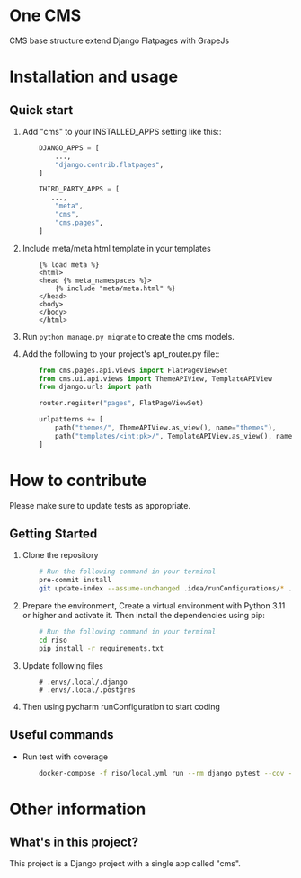 One CMS
=====

CMS base structure extend Django Flatpages with GrapeJs


Installation and usage
======================

Quick start
-----------

1. Add "cms" to your INSTALLED_APPS setting like this::

    ``` python
        DJANGO_APPS = [
            ...,
            "django.contrib.flatpages",
        ]

        THIRD_PARTY_APPS = [
           ...,
            "meta",
            "cms",
            "cms.pages",
        ]

    ```

2. Include meta/meta.html template in your templates

    ``` jinja2
        {% load meta %}
        <html>
        <head {% meta_namespaces %}>
            {% include "meta/meta.html" %}
        </head>
        <body>
        </body>
        </html>
    ```

3. Run `python manage.py migrate` to create the cms models.

4. Add the following to your project's apt_router.py file::

    ``` python
        from cms.pages.api.views import FlatPageViewSet
        from cms.ui.api.views import ThemeAPIView, TemplateAPIView
        from django.urls import path

        router.register("pages", FlatPageViewSet)

        urlpatterns += [
            path("themes/", ThemeAPIView.as_view(), name="themes"),
            path("templates/<int:pk>/", TemplateAPIView.as_view(), name="templates"),
        ]
    ```


How to contribute
=================

Please make sure to update tests as appropriate.

Getting Started
---------------

1. Clone the repository

    ``` bash
        # Run the following command in your terminal
        pre-commit install
        git update-index --assume-unchanged .idea/runConfigurations/* .idea/riso.iml
    ```


2. Prepare the environment, Create a virtual environment with Python 3.11 or higher and activate it. Then install the
   dependencies using pip:

    ``` bash
        # Run the following command in your terminal
        cd riso
        pip install -r requirements.txt
    ```

3. Update following files

    ```
        # .envs/.local/.django
        # .envs/.local/.postgres
    ```

4. Then using pycharm runConfiguration to start coding

Useful commands
---------------

- Run test with coverage

    ``` bash
        docker-compose -f riso/local.yml run --rm django pytest --cov --cov-report term-missing --cov-report html
    ```

Other information
=================

What's in this project?
-----------------------

This project is a Django project with a single app called "cms".
